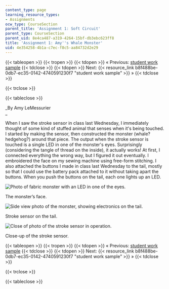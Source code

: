 ```yaml
---
content_type: page
learning_resource_types:
- Assignments
ocw_type: CourseSection
parent_title: 'Assignment 1: Soft Circuit'
parent_type: CourseSection
parent_uid: 8e4ca487-a319-4264-15bf-db3ebc623ff8
title: 'Assignment 1: Amy''s Whale Monster'
uid: 4e354258-4b1a-c7ec-f8c5-aa84732d2e29
---
```


{{< tableopen >}}
{{< tropen >}}
{{< tdopen >}}
« Previous: [student work sample](/courses/media-arts-and-sciences/mas-962-special-topics-new-textiles-spring-2010/assignments-and-projects/soft-circuit/assignment-1-usd-useless-safety-device-version-0.1)
{{< tdclose >}}
{{< tdopen >}}
Next: {{< resource_link b8f488be-0db7-ec35-0142-4740591230f7 "student work sample" >}} »
{{< tdclose >}}

{{< trclose >}}

{{< tableclose >}}

_By Amy LeMessurier  
_

When I saw the stroke sensor in class last Wednesday, I immediately thought of some kind of stuffed animal that senses when it's being touched. I started by making the sensor, then constructed the monster (whale? hedgehog?) around that piece. The output when the stroke sensor is touched is a single LED in one of the monster's eyes. Surprisingly (considering the tangle of thread on the inside), it actually works! At first, I connected everything the wrong way, but I figured it out eventually. I embroidered the face on my sewing machine using free-form stitching. I also attached the buttons I made in class last Wednesday to the tail, mostly so that I could use the battery pack attached to it without taking apart the buttons. When you push the buttons on the tail, each one lights up an LED.

![Photo of fabric monster with an LED in one of the eyes. ](/courses/media-arts-and-sciences/mas-962-special-topics-new-textiles-spring-2010/assignments-and-projects/soft-circuit/assignment-1-amys-whale-monster/IMG_0591.jpg)

The monster’s face.

![Side view photo of the monster, showing electronics on the tail.](/courses/media-arts-and-sciences/mas-962-special-topics-new-textiles-spring-2010/assignments-and-projects/soft-circuit/assignment-1-amys-whale-monster/IMG_0592.jpg)

Stroke sensor on the tail.

![Close of photo of the stroke sensor in operation.](/courses/media-arts-and-sciences/mas-962-special-topics-new-textiles-spring-2010/assignments-and-projects/soft-circuit/assignment-1-amys-whale-monster/IMG_0593.jpg)

Close-up of the stroke sensor.

{{< tableopen >}}
{{< tropen >}}
{{< tdopen >}}
« Previous: [student work sample](/courses/media-arts-and-sciences/mas-962-special-topics-new-textiles-spring-2010/assignments-and-projects/soft-circuit/assignment-1-usd-useless-safety-device-version-0.1)
{{< tdclose >}}
{{< tdopen >}}
Next: {{< resource_link b8f488be-0db7-ec35-0142-4740591230f7 "student work sample" >}} »
{{< tdclose >}}

{{< trclose >}}

{{< tableclose >}}